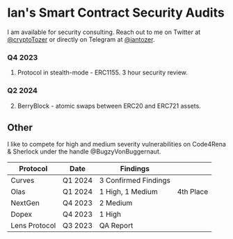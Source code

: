 # Ian's Smart Contract Security Audits

I am available for security consulting. Reach out to me on Twitter at [@cryptoTozer](https://twitter.com/cryptoTozer) or directly on Telegram at [@iantozer](https://t.me/iantozer).

### Q4 2023

1. Protocol in stealth-mode - ERC1155. 3 hour security review.

### Q2 2024

2. BerryBlock - atomic swaps between ERC20 and ERC721 assets.

## Other

I like to compete for high and medium severity vulnerabilities on Code4Rena & Sherlock under the handle @BugzyVonBuggernaut.

| Protocol      | Date    | Findings             |           |
|---------------|---------|----------------------|-----------|
| Curves        | Q1 2024 | 3 Confirmed Findings |           |
| Olas          | Q1 2024 | 1 High, 1 Medium     | 4th Place |
| NextGen       | Q4 2023 | 2 Medium             |           |
| Dopex         | Q4 2023 | 1 High               |           |
| Lens Protocol | Q3 2023 | QA Report            |           |
